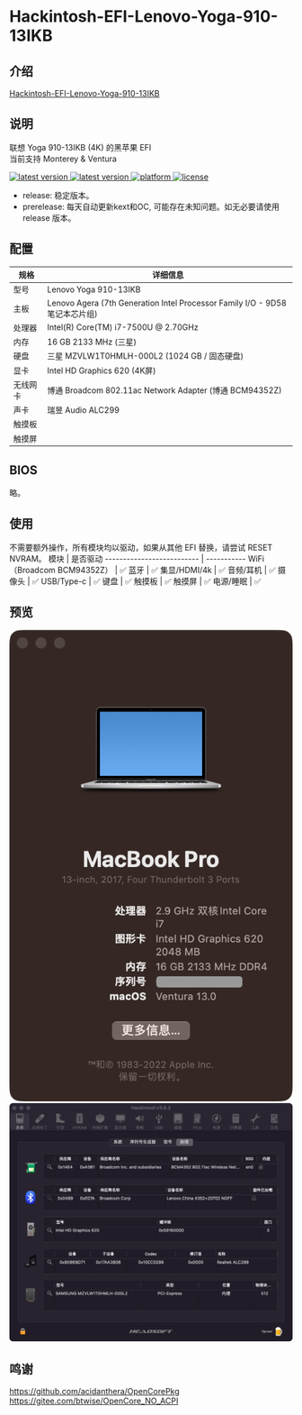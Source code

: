 # Hackintosh-EFI-Lenovo-Yoga-910-13IKB

## 介绍  
[Hackintosh-EFI-Lenovo-Yoga-910-13IKB](https://github.com/wjz304/Hackintosh-EFI-Lenovo-Yoga-910-13IKB)

## 说明  
联想 Yoga 910-13IKB (4K) 的黑苹果 EFI  
当前支持 Monterey & Ventura  
<!--
downloads
<a href="https://github.com/wjz304/Hackintosh-EFI-Lenovo-Yoga-910-13IKB/releases">
<img src="https://img.shields.io/github/downloads/wjz304/Hackintosh-EFI-Lenovo-Yoga-910-13IKB/total.svg?style=flat" alt="downloads"/>
</a>
-->
<!-- version -->
<a href="https://github.com/wjz304/Hackintosh-EFI-Lenovo-Yoga-910-13IKB/releases">
<img src="https://img.shields.io/github/release/wjz304/Hackintosh-EFI-Lenovo-Yoga-910-13IKB.svg?style=flat" alt="latest version"/>
</a>
<!-- version -->
<a href="https://github.com/wjz304/Hackintosh-EFI-Lenovo-Yoga-910-13IKB/releases">
<img src="https://img.shields.io/github/v/release/wjz304/Hackintosh-EFI-Lenovo-Yoga-910-13IKB?include_prereleases&label=prereleases" alt="latest version"/>
</a>
<!-- platform -->
<a href="https://github.com/wjz304/Hackintosh-EFI-Lenovo-Yoga-910-13IKB">
<img src="https://img.shields.io/badge/platform-macOS-lightgrey.svg?style=flat" alt="platform"/>
</a>
<!-- license -->
<a href="https://github.com/wjz304/Hackintosh-EFI-Lenovo-Yoga-910-13IKB/blob/master/License.txt">
<img src="https://img.shields.io/github/license/wjz304/Hackintosh-EFI-Lenovo-Yoga-910-13IKB.svg?style=flat" alt="license"/>
</a>

* release: 稳定版本。
* prerelease: 每天自动更新kext和OC, 可能存在未知问题。如无必要请使用 release 版本。
 
## 配置  
 规格     | 详细信息
 ---------| --------
 型号     | Lenovo Yoga 910-13IKB
 主板     | Lenovo Agera (7th Generation Intel Processor Family I/O - 9D58 笔记本芯片组)
 处理器   | Intel(R) Core(TM) i7-7500U @ 2.70GHz
 内存     | 16 GB 2133 MHz (三星)
 硬盘     | 三星 MZVLW1T0HMLH-000L2 (1024 GB / 固态硬盘)
 显卡     | Intel HD Graphics 620  (4K屏)
 无线网卡  | 博通 Broadcom 802.11ac Network Adapter (博通 BCM94352Z)
 声卡     | 瑞昱 Audio ALC299
 触摸板   |
 触摸屏   |


## BIOS
 略。  
 
## 使用
不需要额外操作，所有模块均以驱动，如果从其他 EFI 替换，请尝试 RESET NVRAM。
 模块                       | 是否驱动
 -------------------------- | ----------- 
 WiFi（Broadcom BCM94352Z） | ✅
 蓝牙                       | ✅
 集显/HDMI/4k               | ✅
 音频/耳机                  | ✅
 摄像头                     | ✅
 USB/Type-c                | ✅
 键盘                       | ✅
 触摸板                     | ✅
 触摸屏                     | ✅
 电源/睡眠                  | ✅


## 预览
 ![Image text](screenshot/QQ图片20220614200153.png)   
 ![Image text](screenshot/QQ图片20211006155107.png)   
  
## 鸣谢
https://github.com/acidanthera/OpenCorePkg  
https://gitee.com/btwise/OpenCore_NO_ACPI  
